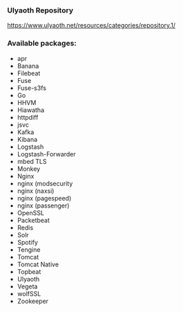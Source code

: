 ### Ulyaoth Repository
https://www.ulyaoth.net/resources/categories/repository.1/

### Available packages:
* apr
* Banana
* Filebeat
* Fuse
* Fuse-s3fs
* Go
* HHVM
* Hiawatha
* httpdiff
* jsvc
* Kafka
* Kibana
* Logstash
* Logstash-Forwarder
* mbed TLS
* Monkey
* Nginx
* nginx (modsecurity
* nginx (naxsi)
* nginx (pagespeed)
* nginx (passenger)
* OpenSSL
* Packetbeat
* Redis
* Solr
* Spotify
* Tengine
* Tomcat
* Tomcat Native
* Topbeat
* Ulyaoth
* Vegeta
* wolfSSL
* Zookeeper